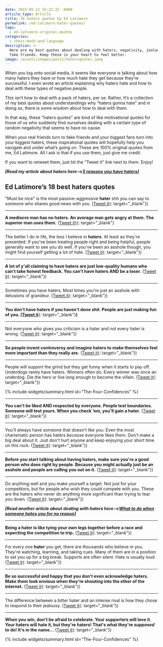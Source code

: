 ```yaml
---
date: 2022-05-11 15:22:22 -0400
article_type: Article
title: 18 haters quotes by Ed Latimore
permalink: /ed-latimore-hater-quotes/
tags:
  - ed-latimore-original-quotes
categories:
  - chess-math-and-language
description: >-
  Here are my best quotes about dealing with haters, negativity, jealousy, and
  fake friends. Keep these in your heart to feel better.
image: /assets/images/posts/hatersquotes.jpeg
---
```

When you log onto social media, it seems like everyone is talking about how many haters they have or how much hate they get because they’re successful. I even wrote an article explaining why haters hate and how to deal with these types of negative people.

This isn’t how to deal with a pack of haters, per se. Rather, It’s a collection of my best quotes about understandings why “haters gonna hate” and in doing so, there is some wisdom about how to deal with them.

In that way, these “haters quotes” are kind of like motivational quotes for those of us who suddenly find ourselves dealing with a certain type of random negativity that seems to have no cause.

When your real friends turn to fake friends and your biggest fans turn into your biggest haters, these inspirational quotes will hopefully help you navigate and under what’s going on. These are 100% original quotes from me, Ed Latimore. All I ask is that if you use them, just give me credit.

If you want to retweet them, just hit the “Tweet it” link next to them. Enjoy!

***\[Read my article about haters here–&gt;[5 reasons you have haters](/why-you-have-haters-even-if-you-arent-an-asshole/)\]***

## Ed Latimore’s 18 best haters quotes

"Must be nice" is the most passive-aggressive **hater** shit you can say to someone who shares good news with you. ([Tweet it](https://twitter.com/EdLatimore/status/1417188932668768268){: target="_blank"})

---

**A mediocre man has no haters. An average man gets angry at them. The superior man uses them.** ([Tweet it)](https://twitter.com/EdLatimore/status/1273656436267061261){: target="_blank"}

---



The better I do in life, the less I believe in **haters**. At least as they're presented. If you've been treating people right and being helpful, people generally want to see you do well. If you've been an asshole though, you might find yourself getting a lot of hate. ([Tweet it](https://twitter.com/EdLatimore/status/1523472615293480962){: target="_blank"})

---

**A lot of y'all claiming to have haters are just low-quality humans who can't take honest feedback. You can't have haters AND be a loser.** ([Tweet it](https://twitter.com/EdLatimore/status/1292149917415342081){: target="_blank"})

---

Sometimes you have haters. Most times you're just an asshole with delusions of grandeur. ([Tweet it](https://twitter.com/EdLatimore/status/1415416743833522186){: target="_blank"})

---

**You don't have haters if you haven't done shit. People are just making fun of you. (**[**Tweet it**](https://twitter.com/EdLatimore/status/1524238702821711872){: target="_blank"}**)**

---

Not everyone who gives you criticism is a hater and not every hater is wrong. ([Tweet it](https://twitter.com/EdLatimore/status/1362430790211162115){: target="_blank"})

---

**So people invent controversy and imagine haters to make themselves feel more important than they really are.** ([Tweet it](https://twitter.com/EdLatimore/status/1403375939803779075){: target="_blank"})

---

People will support the grind but they get funny when it starts to pay off. Underdogs rarely have haters. Winners often do. Every winner was once an underdog. Die the hero or live long enough to become the villain. ([Tweet it](https://twitter.com/EdLatimore/status/1378682271411101704){: target="_blank"})

{% include widgets/summary.html id="The-Four-Confidences" %}

---

**You can't be liked AND respected by everyone. People test boundaries. Someone will test yours. When you check ‘em, you'll gain a hater.** ([Tweet it](https://twitter.com/EdLatimore/status/1323404790139965440){: target="_blank"})

---

You'll always have someone that doesn't like you. Even the most charismatic person has haters *because* everyone likes them. Don't make a big deal about it. Just don't hurt anyone and keep enjoying your short time on this rock. ([Tweet it](https://twitter.com/EdLatimore/status/1470586926545752075){: target="_blank"})

---

**Before you start talking about having haters, make sure you're a good person who does right by people. Because you might actually just be an asshole and people are calling you out on it.** ([Tweet it](https://twitter.com/EdLatimore/status/1441809639851630592){: target="_blank"})

---

Do anything well and you make yourself a target. Not just for your competitors, but for people who wish they could compete with you. These are the haters who never do anything more significant than trying to tear you down. ([Tweet it](https://twitter.com/EdLatimore/status/1495540123689230341){: target="_blank"})

***\[Read another article about dealing with haters here–&gt;[What to do when someone hates you for no reason](/when-someone-hates-you-for-no-reason/)\]***

---

**Being a hater is like tying your own legs together before a race and expecting the competition to trip.** ([Tweet it](https://twitter.com/EdLatimore/status/1292446593438883840){: target="_blank"})

---

For every one **hater** you get, there are thousands who believe in you. They're watching, learning, and taking cues. Many of them are in a position to set you up for a big break. Supports are often silent. Hate is usually loud. ([Tweet it](https://twitter.com/EdLatimore/status/1474904157068967940){: target="_blank"})

---

**Be so successful and happy that you don't even acknowledge haters. Make them look envious when they're shouting into the ether of the internet.** ([Tweet it](https://twitter.com/EdLatimore/status/1311850325876318209){: target="_blank"})

---

The difference between a bitter hater and an intense rival is how they chose to respond to their jealousy. ([Tweet it](https://twitter.com/EdLatimore/status/1329255552011137026){: target="_blank"})

---

**When you win, don't be afraid to celebrate. Your supporters will love it. Your haters will hate it, but they're haters! That's what they're *supposed* to do! It's in the name…** ([Tweet it](https://twitter.com/EdLatimore/status/1440475860880924674){: target="_blank"})

{% include widgets/summary.html id="The-Four-Confidences" %}
